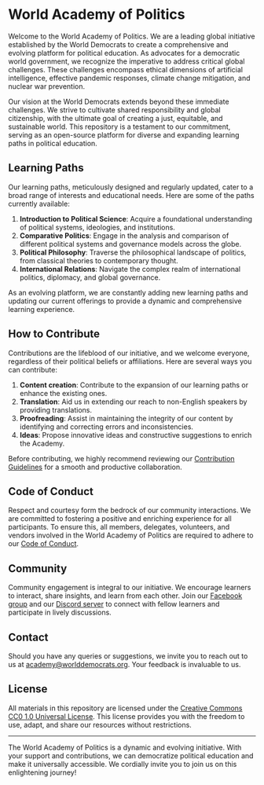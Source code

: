 # World Academy of Politics

Welcome to the World Academy of Politics. We are a leading global initiative established by the World Democrats to create a comprehensive and evolving platform for political education. As advocates for a democratic world government, we recognize the imperative to address critical global challenges. These challenges encompass ethical dimensions of artificial intelligence, effective pandemic responses, climate change mitigation, and nuclear war prevention.

Our vision at the World Democrats extends beyond these immediate challenges. We strive to cultivate shared responsibility and global citizenship, with the ultimate goal of creating a just, equitable, and sustainable world. This repository is a testament to our commitment, serving as an open-source platform for diverse and expanding learning paths in political education.

## Learning Paths

Our learning paths, meticulously designed and regularly updated, cater to a broad range of interests and educational needs. Here are some of the paths currently available:

1. **Introduction to Political Science**: Acquire a foundational understanding of political systems, ideologies, and institutions.
2. **Comparative Politics**: Engage in the analysis and comparison of different political systems and governance models across the globe.
3. **Political Philosophy**: Traverse the philosophical landscape of politics, from classical theories to contemporary thought.
4. **International Relations**: Navigate the complex realm of international politics, diplomacy, and global governance.

As an evolving platform, we are constantly adding new learning paths and updating our current offerings to provide a dynamic and comprehensive learning experience.

## How to Contribute

Contributions are the lifeblood of our initiative, and we welcome everyone, regardless of their political beliefs or affiliations. Here are several ways you can contribute:

1. **Content creation**: Contribute to the expansion of our learning paths or enhance the existing ones.
2. **Translation**: Aid us in extending our reach to non-English speakers by providing translations.
3. **Proofreading**: Assist in maintaining the integrity of our content by identifying and correcting errors and inconsistencies.
4. **Ideas**: Propose innovative ideas and constructive suggestions to enrich the Academy.

Before contributing, we highly recommend reviewing our [Contribution Guidelines](https://github.com/worlddemocrats/academy/blob/main/CONTRIBUTING.md) for a smooth and productive collaboration.

## Code of Conduct

Respect and courtesy form the bedrock of our community interactions. We are committed to fostering a positive and enriching experience for all participants. To ensure this, all members, delegates, volunteers, and vendors involved in the World Academy of Politics are required to adhere to our [Code of Conduct](https://github.com/worlddemocrats/academy/blob/main/CODE_OF_CONDUCT.md).

## Community

Community engagement is integral to our initiative. We encourage learners to interact, share insights, and learn from each other. Join our [Facebook group](FACEBOOK_GROUP_LINK) and our [Discord server](TWITTER_LINK) to connect with fellow learners and participate in lively discussions.

## Contact

Should you have any queries or suggestions, we invite you to reach out to us at [academy@worlddemocrats.org](mailto:academy@worlddemocrats.org). Your feedback is invaluable to us.

## License

All materials in this repository are licensed under the [Creative Commons CC0 1.0 Universal License](https://github.com/worlddemocrats/academy/blob/main/LICENSE). This license provides you with the freedom to use, adapt, and share our resources without restrictions.

---

The World Academy of Politics is a dynamic and evolving initiative. With your support and contributions, we can democratize political education and make it universally accessible. We cordially invite you to join us on this enlightening journey!
